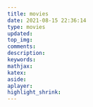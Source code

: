 ```yaml
---
title: movies
date: 2021-08-15 22:36:14
type: movies
updated:
top_img:
comments:
description:
keywords:
mathjax:
katex:
aside:
aplayer:
highlight_shrink:
---
```

